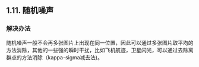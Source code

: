 ## 1.11. 随机噪声

### 解决办法
随机噪声一般不会再多张图片上出现在同一位置，因此可以通过多张图片取平均的方法消除，其他的一些强的瞬时干扰，比如飞机航迹，卫星闪光，可以通过去除离群点的方法消除（kappa-sigma减去法)。